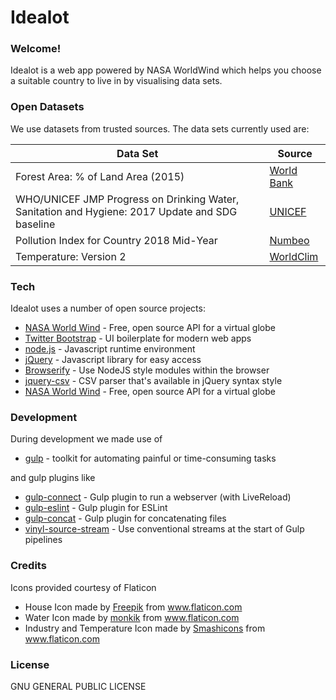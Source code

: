 
   [node.js]: <http://nodejs.org>
   [Twitter Bootstrap]: <http://twitter.github.com/bootstrap/>
   [jQuery]: <http://jquery.com>
   [Gulp]: <http://gulpjs.com>
   [Browserify]:<http://browserify.org/>
   [jquery-csv]:<https://github.com/evanplaice/jquery-csv>
   [NASA World Wind]:<https://worldwind.arc.nasa.gov/>
   [gulp-eslint]:<https://github.com/adametry/gulp-eslint>
   [gulp-connect]:<https://www.npmjs.com/package/gulp-connect>
   [gulp-concat]:<https://github.com/gulp-community/gulp-concat>
   [vinyl-source-stream]:<https://www.npmjs.com/package/vinyl-source-stream>

   [WC]: <http://www.worldclim.org/>
   [WB]: <https://data.worldbank.org/indicator/AG.LND.FRST.ZS>
   [UNI]:  <https://data.unicef.org/topic/water-and-sanitation/sanitation/>
   [Num]: <https://www.numbeo.com/pollution/rankings_by_country.jsp>
   
# Idealot

### Welcome!
Idealot is a web app powered by NASA WorldWind which helps you choose a suitable country to live in by visualising data sets.

### Open Datasets
We use datasets from trusted sources. The data sets currently used are:

| Data Set | Source |
| ------ | ------ |
| Forest Area: % of Land Area (2015) | [World Bank][WB] |
| WHO/UNICEF JMP Progress on Drinking Water, Sanitation and Hygiene: 2017 Update and SDG baseline | [UNICEF][UNI] |
| Pollution Index for Country 2018 Mid-Year | [Numbeo][Num] |
| Temperature: Version 2 | [WorldClim][WC] |

### Tech

Idealot uses a number of open source projects:

* [NASA World Wind] - Free, open source API for a virtual globe
* [Twitter Bootstrap] - UI boilerplate for modern web apps
* [node.js] - Javascript runtime environment
* [jQuery] - Javascript library for easy access
* [Browserify] - Use NodeJS style modules within the browser
* [jquery-csv] - CSV parser that's available in jQuery syntax style
* [NASA World Wind] - Free, open source API for a virtual globe

### Development
During development we made use of
* [gulp] - toolkit for automating painful or time-consuming tasks

and gulp plugins like
* [gulp-connect] - Gulp plugin to run a webserver (with LiveReload)
* [gulp-eslint] - Gulp plugin for ESLint
* [gulp-concat] - Gulp plugin for concatenating files
* [vinyl-source-stream] - Use conventional streams at the start of Gulp pipelines

### Credits
Icons provided courtesy of Flaticon 
* House Icon made by [Freepik](https://www.flaticon.com/authors/freepik) from www.flaticon.com 
* Water Icon made by [monkik](https://www.flaticon.com/authors/monkik) from www.flaticon.com 
* Industry and Temperature Icon made by [Smashicons](https://www.flaticon.com/authors/smashicons) from www.flaticon.com 

### License
GNU GENERAL PUBLIC LICENSE

